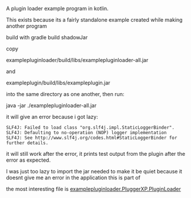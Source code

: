 A plugin loader example program in kotlin.

This exists because its a fairly standalone example created while making another program

build with gradle build shadowJar

copy 

examplepluginloader/build/libs/examplepluginloader-all.jar

and

exampleplugin/build/libs/exampleplugin.jar

into the same directory as one another, then run: 

java -jar ./examplepluginloader-all.jar

it will give an error because i got lazy: 

```
SLF4J: Failed to load class "org.slf4j.impl.StaticLoggerBinder".
SLF4J: Defaulting to no-operation (NOP) logger implementation
SLF4J: See http://www.slf4j.org/codes.html#StaticLoggerBinder for further details.
```

it will still work after the error, it prints test output from the plugin after the error as expected.

I was just too lazy to import the jar needed to make it be quiet because it doesnt give me an error in the application this is part of

the most interesting file is [examplepluginloader.PluggerXP.PluginLoader](examplepluginloader/src/main/kotlin/examplepluginloader/PluggerXP/PluginLoader.kt)